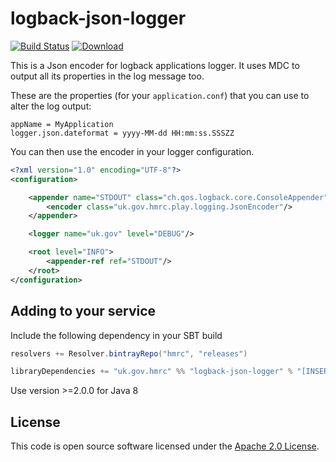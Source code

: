 logback-json-logger
================

[![Build Status](https://travis-ci.org/hmrc/logback-json-logger.svg)](https://travis-ci.org/hmrc/logback-json-logger) [ ![Download](https://api.bintray.com/packages/hmrc/releases/logback-json-logger/images/download.svg) ](https://bintray.com/hmrc/releases/logback-json-logger/_latestVersion)

This is a Json encoder for logback applications logger. It uses MDC to output all its properties in the log message too.

These are the properties (for your `application.conf`) that you can use to alter the log output:

```
appName = MyApplication
logger.json.dateformat = yyyy-MM-dd HH:mm:ss.SSSZZ
```

You can then use the encoder in your logger configuration.

```xml
<?xml version="1.0" encoding="UTF-8"?>
<configuration>

    <appender name="STDOUT" class="ch.qos.logback.core.ConsoleAppender">
        <encoder class="uk.gov.hmrc.play.logging.JsonEncoder"/>
    </appender>

    <logger name="uk.gov" level="DEBUG"/>

    <root level="INFO">
        <appender-ref ref="STDOUT"/>
    </root>
</configuration>
```


## Adding to your service

Include the following dependency in your SBT build

```scala
resolvers += Resolver.bintrayRepo("hmrc", "releases")

libraryDependencies += "uk.gov.hmrc" %% "logback-json-logger" % "[INSERT_VERSION]"
```

Use version >=2.0.0 for Java 8

## License ##
 
This code is open source software licensed under the [Apache 2.0 License]("http://www.apache.org/licenses/LICENSE-2.0.html").
